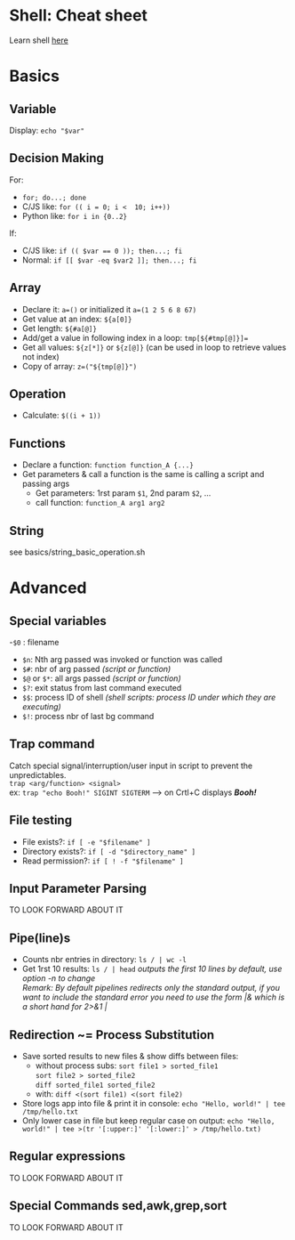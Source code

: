 # Shell: Cheat sheet

Learn shell [here](https://www.learnshell.org/)


# Basics
## Variable
Display: `echo "$var"`

## Decision Making
For:
 - `for; do...; done`
 - C/JS like: `for (( i = 0; i <  10; i++))`
 - Python like: `for i in {0..2}`
 
If:
 - C/JS like: `if (( $var == 0 )); then...; fi`
 - Normal: `if [[ $var -eq $var2 ]]; then...; fi`
 
## Array
 - Declare it: `a=()` or initialized it `a=(1 2 5 6 8 67)`
 - Get value at an index: `${a[0]}`
 - Get length: `${#a[@]}`
 - Add/get a value in following index in a loop: `tmp[${#tmp[@]}]=`
 - Get all values: `${z[*]}` or `${z[@]}` (can be used in loop to retrieve values not index)
 - Copy of array: `z=("${tmp[@]}")`
 
## Operation
 - Calculate: `$((i + 1))`
 
## Functions
 - Declare a function: `function function_A {...}`
 - Get parameters & call a function is the same is calling a script and passing args 
   - Get parameters: 1rst param `$1`, 2nd param `$2`, ... 
   - call function: `function_A arg1 arg2`
   
## String
see basics/string_basic_operation.sh
 
# Advanced

## Special variables
 -`$0` : filename
 - `$n`: Nth arg passed was invoked or function was called
 - `$#`: nbr of arg passed *(script or function)*
 - `$@` or `$*`: all args passed *(script or function)*
 - `$?`: exit status from last command executed
 - `$$`: process ID of shell *(shell scripts: process ID under which they are executing)*
 - `$!`: process nbr of last bg command
 
## Trap command
Catch special signal/interruption/user input in script to prevent the unpredictables.<br>
`trap <arg/function> <signal>`<br>
ex: `trap "echo Booh!" SIGINT SIGTERM` --> on Crtl+C displays ***Booh!***

## File testing
 - File exists?: `if [ -e "$filename" ]`
 - Directory exists?: `if [ -d "$directory_name" ]`
 - Read permission?: `if [ ! -f "$filename" ]`

## Input Parameter Parsing
TO LOOK FORWARD ABOUT IT

## Pipe(line)s
 - Counts nbr entries in directory: `ls / | wc -l`
 - Get 1rst 10 results: `ls / | head` *outputs the first 10 lines by default, use option -n to change* <br>
*Remark: By default pipelines redirects only the standard output, if you want to include the standard error you need 
to use the form |& which is a short hand for 2>&1 |* 

## Redirection ~= Process Substitution
 - Save sorted results to new files & show diffs between files:
    - without process subs:
    `sort file1 > sorted_file1`<br>
    `sort file2 > sorted_file2`<br>
    `diff sorted_file1 sorted_file2`
    - with: `diff <(sort file1) <(sort file2)`
 - Store logs app into file & print it in console: `echo "Hello, world!" | tee /tmp/hello.txt`
 - Only lower case in file but keep regular case on output: `echo "Hello, world!" | tee >(tr '[:upper:]' '[:lower:]' > /tmp/hello.txt)`

## Regular expressions
TO LOOK FORWARD ABOUT IT

## Special Commands sed,awk,grep,sort
TO LOOK FORWARD ABOUT IT